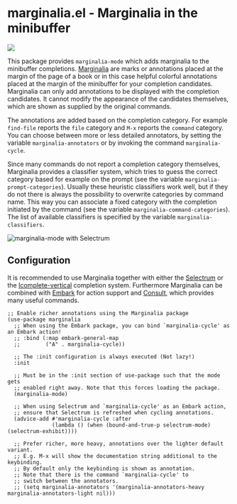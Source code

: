 # marginalia.el - Marginalia in the minibuffer

[![](https://melpa.org/packages/marginalia-badge.svg)](https://melpa.org/#/marginalia)

This package provides `marginalia-mode` which adds marginalia to the minibuffer
completions. [Marginalia](https://en.wikipedia.org/wiki/Marginalia) are marks or
annotations placed at the margin of the page of a book or in this case helpful
colorful annotations placed at the margin of the minibuffer for your completion
candidates. Marginalia can only add annotations to be displayed with the
completion candidates. It cannot modify the appearance of the candidates
themselves, which are shown as supplied by the original commands.

The annotations are added based on the completion category. For example
`find-file` reports the `file` category and `M-x` reports the `command`
category. You can choose between more or less detailed annotators, by setting
the variable `marginalia-annotators` or by invoking the command
`marginalia-cycle`.

Since many commands do not report a completion category themselves, Marginalia
provides a classifier system, which tries to guess the correct category based
for example on the prompt (see the variable `marginalia-prompt-categories`).
Usually these heuristic classifiers work well, but if they do not there is
always the possibility to overwrite categories by command name. This way you can
associate a fixed category with the completion initiated by the command (see the
variable `marginalia-command-categories`). The list of available classifiers is
specified by the variable `marginalia-classifiers`.

![marginalia-mode with Selectrum](https://github.com/minad/marginalia/blob/main/marginalia-mode.png?raw=true)

## Configuration

It is recommended to use Marginalia together with either the
[Selectrum](https://github.com/raxod502/selectrum) or the
[Icomplete-vertical](https://github.com/oantolin/icomplete-vertical) completion
system. Furthermore Marginalia can be combined with
[Embark](https://github.com/oantolin/embark) for action support and
[Consult](https://github.com/minad/consult), which provides many useful
commands.

~~~ elisp
;; Enable richer annotations using the Marginalia package
(use-package marginalia
  ;; When using the Embark package, you can bind `marginalia-cycle' as an Embark action!
  ;; :bind (:map embark-general-map
  ;;        ("A" . marginalia-cycle))

  ;; The :init configuration is always executed (Not lazy!)
  :init

  ;; Must be in the :init section of use-package such that the mode gets
  ;; enabled right away. Note that this forces loading the package.
  (marginalia-mode)

  ;; When using Selectrum and `marginalia-cycle' as an Embark action,
  ;; ensure that Selectrum is refreshed when cycling annotations.
  (advice-add #'marginalia-cycle :after
              (lambda () (when (bound-and-true-p selectrum-mode) (selectrum-exhibit))))

  ;; Prefer richer, more heavy, annotations over the lighter default variant.
  ;; E.g. M-x will show the documentation string additional to the keybinding.
  ;; By default only the keybinding is shown as annotation.
  ;; Note that there is the command `marginalia-cycle' to
  ;; switch between the annotators.
  ;; (setq marginalia-annotators '(marginalia-annotators-heavy marginalia-annotators-light nil)))
~~~
